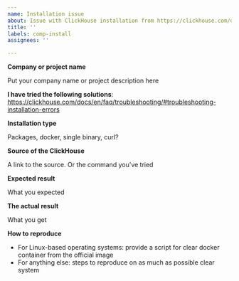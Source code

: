 ```yaml
---
name: Installation issue
about: Issue with ClickHouse installation from https://clickhouse.com/docs/en/install/
title: ''
labels: comp-install
assignees: ''

---
```


**Company or project name**

Put your company name or project description here

**I have tried the following solutions**: https://clickhouse.com/docs/en/faq/troubleshooting/#troubleshooting-installation-errors

**Installation type**

Packages, docker, single binary, curl?

**Source of the ClickHouse**

A link to the source. Or the command you've tried

**Expected result**

What you expected

**The actual result**

What you get

**How to reproduce**

* For Linux-based operating systems: provide a script for clear docker container from the official image
* For anything else: steps to reproduce on as much as possible clear system
